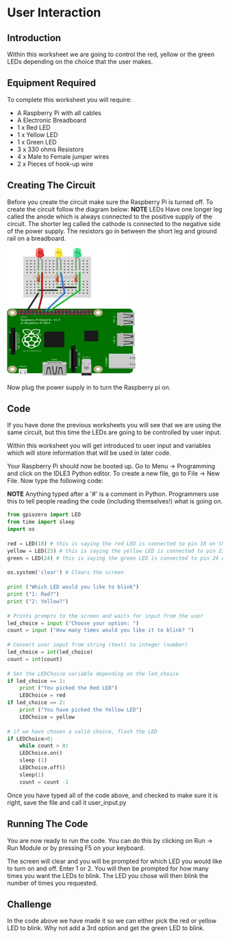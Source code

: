 # User Interaction

## Introduction
Within this worksheet we are going to control the red, yellow or the green LEDs depending on the choice that the user makes.

## Equipment Required
To complete this worksheet you will require:
* A Raspberry Pi with all cables
* A Electronic Breadboard
* 1 x Red LED
* 1 x Yellow LED
* 1 x Green LED
* 3 x 330 ohms Resistors
* 4 x Male to Female jumper wires
* 2 x Pieces of hook-up wire

## Creating The Circuit
Before you create the circuit make sure the Raspberry Pi is turned off.
To create the circuit follow the diagram below:
**NOTE** LEDs Have one longer leg called the anode which is always connected to the positive supply of the circuit. The shorter leg called the cathode is connected to the negative side of the power supply. The resistors go in between the short leg and ground rail on a breadboard.

<img src = "Images/LEDs.png" width = "300px" height = "300px" />

Now plug the power supply in to turn the Raspberry pi on.

## Code
If you have done the previous worksheets you will see that we are using the same circuit, but this time the LEDs are going to be controlled by user input.

Within this worksheet you will get introduced to user input and variables which will store information that will be used in later code.

Your Raspberry Pi should now be booted up. Go to Menu -> Programming and click on the IDLE3 Python editor. To create a new file, go to File -> New File. Now type the following code:

**NOTE** Anything typed after a '#' is a comment in Python. Programmers use this to tell people reading the code (including themselves!) what is going on.

<div class="page-break"></div>

```python
from gpiozero import LED
from time import sleep
import os

red = LED(18) # this is saying the red LED is connected to pin 18 on the raspberry pi
yellow = LED(23) # this is saying the yellow LED is connected to pin 23 on the raspberry pi
green = LED(24) # this is saying the green LED is connected to pin 24 on the raspberry pi

os.system('clear') # Clears the screen

print ("Which LED would you like to blink")
print ("1: Red?")
print ("2: Yellow?")

# Prints prompts to the screen and waits for input from the user
led_choice = input ("Choose your option: ")
count = input ("How many times would you like it to blink? ")

# Convert user input from string (text) to integer (number)
led_choice = int(led_choice)
count = int(count)

# Set the LEDChoice variable depending on the led_choice
if led_choice == 1:
    print ("You picked the Red LED")
    LEDChoice = red
if led_choice == 2:
    print ("You have picked the Yellow LED")
    LEDChoice = yellow

# if we have chosen a valid choice, flash the LED
if LEDChoice>0:
    while count > 0:
    LEDChoice.on()
    sleep (1)
    LEDChoice.off()
    sleep(1)
    count = count -1
```

Once you have typed all of the code above, and checked to make sure it is right, save the file and call it user_input.py

## Running The Code
You are now ready to run the code. You can do this by clicking on Run -> Run Module or by pressing F5 on your keyboard.

The screen will clear and you will be prompted for which LED you would like to turn on and off. Enter 1 or 2.
You will then be prompted for how many times you want the LEDs to blink. The LED you chose will then blink the number of times you requested.

## Challenge
In the code above we have made it so we can either pick the red or yellow LED to blink. Why not add a 3rd option and get the green LED to blink.
